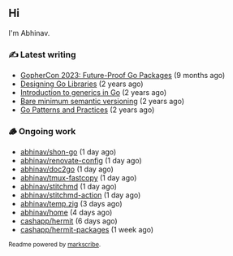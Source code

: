 ## Hi

I'm Abhinav.

### ✍️ Latest writing


- [GopherCon 2023: Future-Proof Go Packages](https://abhinavg.net/2023/09/27/future-proof-packages/) (9 months ago)
- [Designing Go Libraries](https://abhinavg.net/2022/12/06/designing-go-libraries/) (2 years ago)
- [Introduction to generics in Go](https://abhinavg.net/2022/11/23/generics-intro/) (2 years ago)
- [Bare minimum semantic versioning](https://abhinavg.net/2022/11/07/semver/) (2 years ago)
- [Go Patterns and Practices](https://abhinavg.net/2022/09/19/go-patterns-and-practices-talk/) (2 years ago)

### 🪵 Ongoing work


- [abhinav/shon-go](https://github.com/abhinav/shon-go) (1 day ago)
- [abhinav/renovate-config](https://github.com/abhinav/renovate-config) (1 day ago)
- [abhinav/doc2go](https://github.com/abhinav/doc2go) (1 day ago)
- [abhinav/tmux-fastcopy](https://github.com/abhinav/tmux-fastcopy) (1 day ago)
- [abhinav/stitchmd](https://github.com/abhinav/stitchmd) (1 day ago)
- [abhinav/stitchmd-action](https://github.com/abhinav/stitchmd-action) (1 day ago)
- [abhinav/temp.zig](https://github.com/abhinav/temp.zig) (3 days ago)
- [abhinav/home](https://github.com/abhinav/home) (4 days ago)
- [cashapp/hermit](https://github.com/cashapp/hermit) (6 days ago)
- [cashapp/hermit-packages](https://github.com/cashapp/hermit-packages) (1 week ago)

<sub>Readme powered by [markscribe](https://github.com/muesli/markscribe).</sub>
